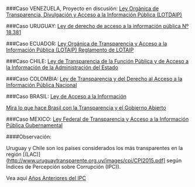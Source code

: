 ###Caso VENEZUELA, Proyecto en discusión:
[Ley Orgánica de Transparencia, Divulgación y Acceso a la Información Pública (LOTDAIP)](http://www.asambleanacional.gob.ve/uploads/documentos/doc_f6c8c5d3f5b7669b997ba69ae46d4e7674d9a87a.pdf)

###Caso URUGUAY:
[Ley de derecho de acceso a la información pública Nº 18.381](http://archivo.presidencia.gub.uy/_web/leyes/2008/10/EC1028-00001.pdf)

###Caso ECUADOR:
[Ley Orgánica de Transparencia y Acceso a la Información Pública (LOTAIP) Reglamento de LOTAIP](http://www.justicia.gob.ec/wp-content/uploads/2015/05/REGLAMENTO-GENERAL-A-LA-LEY-ORGANICA-DE-TRANSPARENCIA-Y-ACCESO-A-LA-INFORMACION-PUBL.pdf)

###Caso CHILE:
[Ley de Transparencia de la Función Pública y de Acceso a la Información de la Administración del Estado](http://www.leychile.cl/Navegar?idNorma=276363%20http://www.bcn.cl/leyfacil/recurso/transparencia---acceso-a-la-informacion-publica)

###Caso COLOMBIA:
[Ley de Transparencia y del Derecho al Acceso a la Información Pública Nacional](http://wsp.presidencia.gov.co/Normativa/Leyes/Documents/LEY%201712%20DEL%2006%20DE%20MARZO%20DE%202014.pdf)

###Caso BRASIL:
[Ley de Acceso a la Información](http://www.planalto.gov.br/ccivil_03/_ato2011-2014/2011/lei/l12527.htm)

[Mira lo que hace Brasil con la Transparencia y el Gobierno Abierto](http://www.eldiario.es/hojaderouter/tecnologia/Brasil-gobierno_abierto-hackers-Ley_de_Acceso_a_la_Informacion-transparencia_0_276122638.html)

###Caso MEXICO:
[Ley Federal de Transparencia y Acceso a la Información Pública Gubernamental](http://web.archive.org/web/20130614232655/http://www.diputados.gob.mx/LeyesBiblio/pdf/244.pdf)

####Observación:

Uruguay y Chile son los países considerados los más transparentes en la región [(LAC)](http://www.uruguaytransparente.org.uy/images/cpi/CPI2015.pdf] según Índices de Percepción sobre Corrupción (IPC)).

Vea aquí [Años Anteriores del IPC](http://www.uruguaytransparente.org.uy/index.php?option=com_content&view=article&id=9&Itemid=2)

